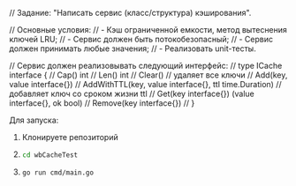 // Задание: "Написать сервис (класс/структура) кэширования".

// Основные условия:
// - Кэш ограниченной емкости, метод вытеснения ключей LRU;
// - Сервис должен быть потокобезопасный;
// - Сервис должен принимать любые значения;
// - Реализовать unit-тесты.

// Сервис должен реализовывать следующий интерфейс:
//     type ICache interface {
//         Cap() int
//         Len() int
//         Clear() // удаляет все ключи
//         Add(key, value interface{})
//         AddWithTTL(key, value interface{}, ttl time.Duration) // добавляет ключ со сроком жизни ttl
//         Get(key interface{}) (value interface{}, ok bool)
//         Remove(key interface{})
//     }

Для запуска:
1) Клонируете репозиторий
2) ```bash
   cd wbCacheTest
   ```
3) ```bash
   go run cmd/main.go
   ```
